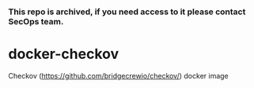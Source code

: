 ### This repo is archived, if you need access to it please contact SecOps team.

# docker-checkov
Checkov (https://github.com/bridgecrewio/checkov/) docker image

